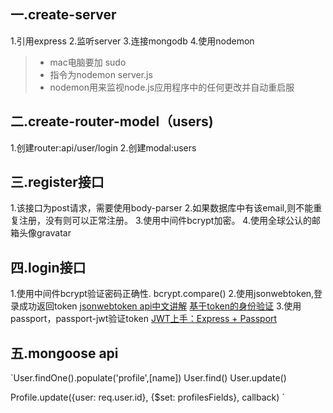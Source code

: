 ##  一.create-server 
1.引用express 
2.监听server
3.连接mongodb 
4.使用nodemon
> *  mac电脑要加 sudo
> *  指令为nodemon server.js
> *  nodemon用来监视node.js应用程序中的任何更改并自动重启服

##  二.create-router-model（users)
1.创建router:api/user/login
2.创建modal:users

##  三.register接口
1.该接口为post请求，需要使用body-parser
2.如果数据库中有该email,则不能重复注册，没有则可以正常注册。
3.使用中间件bcrypt加密。
4.使用全球公认的邮箱头像gravatar

##  四.login接口
1.使用中间件bcrypt验证密码正确性. bcrypt.compare()
2.使用jsonwebtoken,登录成功返回token 
   [jsonwebtoken api中文讲解][1]
   [基于token的身份验证][2]
3.使用passport，passport-jwt验证token
   [JWT上手：Express + Passport][3]
 
##  五.mongoose api
`User.findOne().populate('profile',[name])
User.find()
User.update()

Profile.update({user: req.user.id}, 
{$set: profilesFields}, callback)
`

[1]: https://segmentfault.com/a/1190000009494020
[2]: http://blog.51cto.com/icooke/2063282
[3]: https://www.jianshu.com/p/dc9a3302b92a